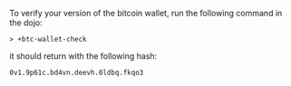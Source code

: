 To verify your version of the bitcoin wallet, run the following command in the
dojo:

`> +btc-wallet-check`

it should return with the following hash:

`0v1.9p61c.bd4vn.deevh.0ldbq.fkqo3`
